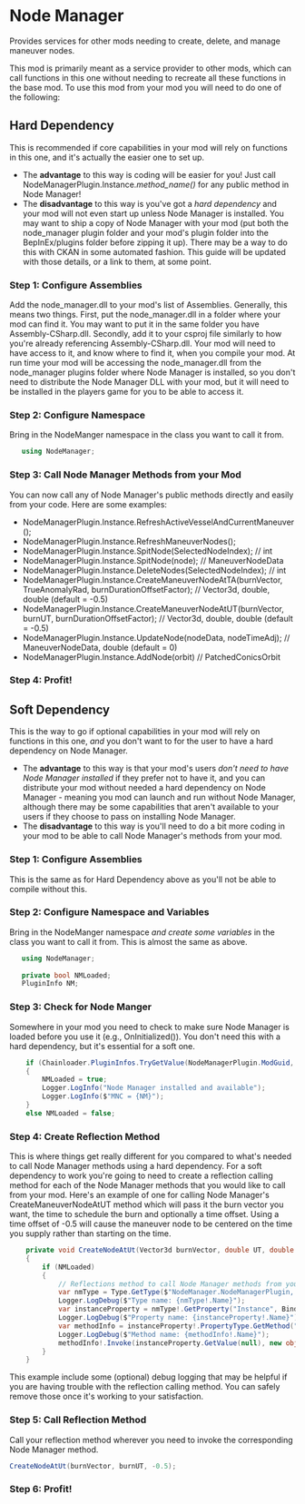 # Node Manager
Provides services for other mods needing to create, delete, and manage maneuver nodes.

This mod is primarily meant as a service provider to other mods, which can call functions in this one without needing to recreate all these functions in the base mod. To use this mod from your mod you will need to do one of the following:

## Hard Dependency
This is recommended if core capabilities in your mod will rely on functions in this one, and it's actually the easier one to set up.

* The **advantage** to this way is coding will be easier for you! Just call NodeManagerPlugin.Instance.*method_name()* for any public method in Node Manager!
* The **disadvantage** to this way is you've got a *hard dependency* and your mod will not even start up unless Node Manager is installed. You may want to ship a copy of Node Manager with your mod (put both the node_manager plugin folder and your mod's plugin folder into the BepInEx/plugins folder before zipping it up). There may be a way to do this with CKAN in some automated fashion. This guide will be updated with those details, or a link to them, at some point.

### Step 1: Configure Assemblies
Add the node_manager.dll to your mod's list of Assemblies. Generally, this means two things. First, put the node_manager.dll in a folder where your mod can find it. You may want to put it in the same folder you have Assembly-CSharp.dll. Secondly, add it to your csproj file similarly to how you're already referencing Assembly-CSharp.dll. Your mod will need to have access to it, and know where to find it, when you compile your mod. At run time your mod will be accessing the node_manager.dll from the node_manager plugins folder where Node Manager is installed, so you don't need to distribute the Node Manager DLL with your mod, but it will need to be installed in the players game for you to be able to access it.

### Step 2: Configure Namespace
Bring in the NodeManger namespace in the class you want to call it from.

```cs
   using NodeManager;
```

### Step 3: Call Node Manager Methods from your Mod
You can now call any of Node Manager's public methods directly and easily from your code. Here are some examples:

* NodeManagerPlugin.Instance.RefreshActiveVesselAndCurrentManeuver();
* NodeManagerPlugin.Instance.RefreshManeuverNodes();
* NodeManagerPlugin.Instance.SpitNode(SelectedNodeIndex); // int
* NodeManagerPlugin.Instance.SpitNode(node); // ManeuverNodeData
* NodeManagerPlugin.Instance.DeleteNodes(SelectedNodeIndex); // int
* NodeManagerPlugin.Instance.CreateManeuverNodeAtTA(burnVector, TrueAnomalyRad, burnDurationOffsetFactor); // Vector3d, double, double (default = -0.5)
* NodeManagerPlugin.Instance.CreateManeuverNodeAtUT(burnVector, burnUT, burnDurationOffsetFactor); // Vector3d, double, double (default = -0.5)
* NodeManagerPlugin.Instance.UpdateNode(nodeData, nodeTimeAdj); // ManeuverNodeData, double (default = 0)
* NodeManagerPlugin.Instance.AddNode(orbit) // PatchedConicsOrbit

### Step 4: Profit!

## Soft Dependency
This is the way to go if optional capabilities in your mod will rely on functions in this one, *and* you don't want to for the user to have a hard dependency on Node Manager.

* The **advantage** to this way is that your mod's users *don't need to have Node Manager installed* if they prefer not to have it, and you can distribute your mod without needed a hard dependency on Node Manager - meaning you mod can launch and run without Node Manager, although there may be some capabilities that aren't available to your users if they choose to pass on installing Node Manager.
* The **disadvantage** to this way is you'll need to do a bit more coding in your mod to be able to call Node Manager's methods from your mod.

### Step 1: Configure Assemblies
This is the same as for Hard Dependency above as you'll not be able to compile without this.

### Step 2: Configure Namespace and Variables
Bring in the NodeManger namespace *and create some variables* in the class you want to call it from. This is almost the same as above.

```cs
   using NodeManager;
   
   private bool NMLoaded;
   PluginInfo NM;
```

### Step 3: Check for Node Manger
Somewhere in your mod you need to check to make sure Node Manager is loaded before you use it (e.g., OnInitialized()). You don't need this with a hard dependency, but it's essential for a soft one.

```cs
    if (Chainloader.PluginInfos.TryGetValue(NodeManagerPlugin.ModGuid, out NM))
    {
        NMLoaded = true;
        Logger.LogInfo("Node Manager installed and available");
        Logger.LogInfo($"MNC = {NM}");
    }
    else NMLoaded = false;
```

### Step 4: Create Reflection Method
This is where things get really different for you compared to what's needed to call Node Manager methods using a hard dependency. For a soft dependency to work you're going to need to create a reflection calling method for each of the Node Manager methods that you would like to call from your mod. Here's an example of one for calling Node Manager's  CreateManeuverNodeAtUT method which will pass it the burn vector you want, the time to schedule the burn and optionally a time offset. Using a time offset of -0.5 will cause the maneuver node to be centered on the time you supply rather than starting on the time.

```cs
    private void CreateNodeAtUt(Vector3d burnVector, double UT, double burnDurationOffsetFactor = -0.5)
    {
        if (NMLoaded)
        {
            // Reflections method to call Node Manager methods from your mod
            var nmType = Type.GetType($"NodeManager.NodeManagerPlugin, {NodeManagerPlugin.ModGuid}");
            Logger.LogDebug($"Type name: {nmType!.Name}");
            var instanceProperty = nmType!.GetProperty("Instance", BindingFlags.Public | BindingFlags.Static);
            Logger.LogDebug($"Property name: {instanceProperty!.Name}");
            var methodInfo = instanceProperty!.PropertyType.GetMethod("CreateManeuverNodeAtUT");
            Logger.LogDebug($"Method name: {methodInfo!.Name}");
            methodInfo!.Invoke(instanceProperty.GetValue(null), new object[] { burnVector, UT, burnDurationOffsetFactor });
        }
    }
```
This example include some (optional) debug logging that may be helpful if you are having trouble with the reflection calling method. You can safely remove those once it's working to your satisfaction.

### Step 5: Call Reflection Method
Call your reflection method wherever you need to invoke the corresponding Node Manager method.

```cs
CreateNodeAtUt(burnVector, burnUT, -0.5);
```

### Step 6: Profit!

